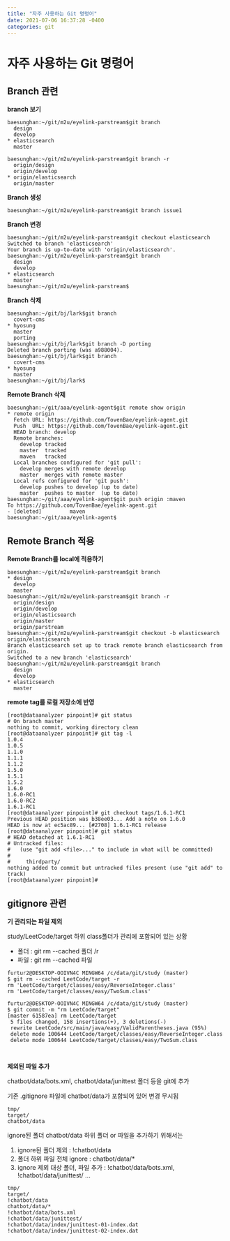 ```yaml
---
title: "자주 사용하는 Git 명령어"
date: 2021-07-06 16:37:28 -0400
categories: git
---
```


# 자주 사용하는 Git 명령어

## Branch 관련
**branch 보기**
```
baesunghan:~/git/m2u/eyelink-parstream$git branch
  design
  develop
* elasticsearch
  master

baesunghan:~/git/m2u/eyelink-parstream$git branch -r
  origin/design
  origin/develop
* origin/elasticsearch
  origin/master  
```

**Branch 생성**
```
baesunghan:~/git/m2u/eyelink-parstream$git branch issue1
```

**Branch 변경**
```
baesunghan:~/git/m2u/eyelink-parstream$git checkout elasticsearch
Switched to branch 'elasticsearch'
Your branch is up-to-date with 'origin/elasticsearch'.
baesunghan:~/git/m2u/eyelink-parstream$git branch
  design
  develop
* elasticsearch
  master
baesunghan:~/git/m2u/eyelink-parstream$

```

**Branch 삭제**
```
baesunghan:~/git/bj/lark$git branch
  covert-cms
* hyosung
  master
  porting
baesunghan:~/git/bj/lark$git branch -D porting
Deleted branch porting (was a988004).
baesunghan:~/git/bj/lark$git branch
  covert-cms
* hyosung
  master
baesunghan:~/git/bj/lark$
```

**Remote Branch 삭제**
```
baesunghan:~/git/aaa/eyelink-agent$git remote show origin
* remote origin
  Fetch URL: https://github.com/TovenBae/eyelink-agent.git
  Push  URL: https://github.com/TovenBae/eyelink-agent.git
  HEAD branch: develop
  Remote branches:
    develop tracked
    master  tracked
    maven   tracked
  Local branches configured for 'git pull':
    develop merges with remote develop
    master  merges with remote master
  Local refs configured for 'git push':
    develop pushes to develop (up to date)
    master  pushes to master  (up to date)
baesunghan:~/git/aaa/eyelink-agent$git push origin :maven
To https://github.com/TovenBae/eyelink-agent.git
- [deleted]         maven
baesunghan:~/git/aaa/eyelink-agent$
```

## Remote Branch 적용
**Remote Branch를 local에 적용하기**
```
baesunghan:~/git/m2u/eyelink-parstream$git branch
* design
  develop
  master
baesunghan:~/git/m2u/eyelink-parstream$git branch -r
  origin/design
  origin/develop
  origin/elasticsearch
  origin/master
  origin/parstream
baesunghan:~/git/m2u/eyelink-parstream$git checkout -b elasticsearch origin/elasticsearch
Branch elasticsearch set up to track remote branch elasticsearch from origin.
Switched to a new branch 'elasticsearch'
baesunghan:~/git/m2u/eyelink-parstream$git branch
  design
  develop
* elasticsearch
  master
```

**remote tag를 로컬 저장소에 반영**
```
[root@dataanalyzer pinpoint]# git status
# On branch master
nothing to commit, working directory clean
[root@dataanalyzer pinpoint]# git tag -l
1.0.4
1.0.5
1.1.0
1.1.1
1.1.2
1.5.0
1.5.1
1.5.2
1.6.0
1.6.0-RC1
1.6.0-RC2
1.6.1-RC1
[root@dataanalyzer pinpoint]# git checkout tags/1.6.1-RC1
Previous HEAD position was b38ee03... Add a note on 1.6.0
HEAD is now at ec5ac89... [#2708] 1.6.1-RC1 release
[root@dataanalyzer pinpoint]# git status
# HEAD detached at 1.6.1-RC1
# Untracked files:
#   (use "git add <file>..." to include in what will be committed)
#
#     thirdparty/
nothing added to commit but untracked files present (use "git add" to track)
[root@dataanalyzer pinpoint]#
```

## gitignore 관련

**기 관리되는 파일 제외**

study/LeetCode/target 하위 class폴더가 관리에 포함되어 있는 상황

- 폴더 : git rm --cached 폴더 /r
- 파일 : git rm --cached 파일 

```
furtur2@DESKTOP-OOIVN4C MINGW64 /c/data/git/study (master)
$ git rm --cached LeetCode/target -r
rm 'LeetCode/target/classes/easy/ReverseInteger.class'
rm 'LeetCode/target/classes/easy/TwoSum.class'

furtur2@DESKTOP-OOIVN4C MINGW64 /c/data/git/study (master)
$ git commit -m "rm LeetCode/target"
[master 61587ea] rm LeetCode/target
 5 files changed, 158 insertions(+), 3 deletions(-)
 rewrite LeetCode/src/main/java/easy/ValidParentheses.java (95%)
 delete mode 100644 LeetCode/target/classes/easy/ReverseInteger.class
 delete mode 100644 LeetCode/target/classes/easy/TwoSum.class



```


**제외된 파일 추가**

chatbot/data/bots.xml, chatbot/data/junittest 폴더 등을 git에 추가

기존 .gitignore 파일에 chatbot/data가 포함되어 있어 변경 무시됨
```
tmp/
target/
chatbot/data
```

ignore된 폴더 chatbot/data 하위 폴더 or 파일을 추가하기 위해서는
1. ignore된 폴더 제외 : !chatbot/data
2. 폴더 하위 파일 전체 ignore : chatbot/data/*
3. ignore 제외 대상 폴더, 파일 추가 : !chatbot/data/bots.xml, !chatbot/data/junittest/ ...
```
tmp/
target/
!chatbot/data
chatbot/data/*
!chatbot/data/bots.xml
!chatbot/data/junittest/
!chatbot/data/index/junittest-01-index.dat
!chatbot/data/index/junittest-02-index.dat
```
